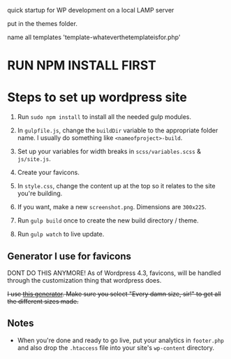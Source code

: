quick startup for WP development on a local LAMP server

put in the themes folder.

name all templates 'template-whateverthetemplateisfor.php'

RUN NPM INSTALL FIRST
=====================


Steps to set up wordpress site
==============================
1. Run `sudo npm install` to install all the needed gulp modules.
1. In `gulpfile.js`, change the `buildDir` variable to the appropriate folder name. I usually do something like `<nameofproject>-build`.

4. Set up your variables for width breaks in `scss/variables.scss` & `js/site.js`.
5. Create your favicons.
6. In `style.css`, change the content up at the top so it relates to the site you're building.
6. If you want, make a new `screenshot.png`. Dimensions are `300x225`.
7. Run `gulp build` once to create the new build directory / theme.
8. Run `gulp watch` to live update.

Generator I use for favicons
----------------------------

DONT DO THIS ANYMORE! As of Wordpress 4.3, favicons, will be handled through the customization thing that wordpress does. 

~~I use [this generator](http://www.favicomatic.com/). Make sure you select "Every damn size, sir!" to get all the different sizes made.~~


Notes
-----


* When you're done and ready to go live, put your analytics in `footer.php` and also drop the `.htaccess` file into your site's `wp-content` directory.

